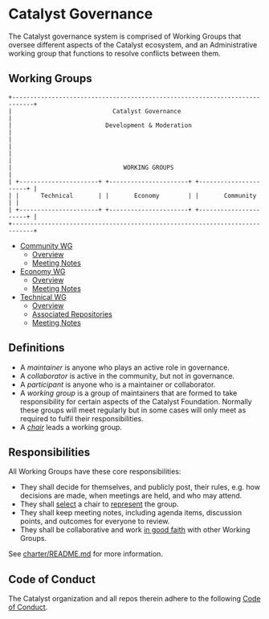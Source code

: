 # Catalyst Governance

The Catalyst governance system is comprised of Working Groups that oversee different aspects of the Catalyst ecosystem, and an Administrative working group that functions to resolve conflicts between them.

## Working Groups

```ascii
+----------------------------------------------------------------------------+
|                            Catalyst Governance                             |
|                          Development & Moderation                          |
|                                                                            |
|                                                                            |
|                               WORKING GROUPS                               |
| +----------------------+ +----------------------+ +----------------------+ |
| |      Technical       | |       Economy        | |       Community      | |
| +----------------------+ +----------------------+ +----------------------+ |
+----------------------------------------------------------------------------+
```

* [Community WG](wg-community)
  * [Overview](wg-community/README.md)
  * [Meeting Notes](wg-community/meeting-notes)
* [Economy WG](wg-economy)
  * [Overview](wg-economy/README.md)
  * [Meeting Notes](wg-ecosystem/meeting-notes)
* [Technical WG](wg-technical)
  * [Overview](wg-technical/README.md)
  * [Associated Repositories](wg-technical/repos.md)
  * [Meeting Notes](wg-technical/meeting-notes)

## Definitions

* A _maintainer_ is anyone who plays an active role in governance.
* A _collaborator_ is active in the community, but not in governance.
* A _participant_ is anyone who is a maintainer or collaborator.
* A _working group_ is a group of maintainers that are formed to take responsibility for certain aspects of the Catalyst Foundation. Normally these groups will meet regularly but in some cases will only meet as required to fulfil their responsibilities.
* A [_chair_](charter/README.md#Leadership) leads a working group.

## Responsibilities

All Working Groups have these core responsibilities:

* They shall decide for themselves, and publicly post, their rules, e.g. how decisions are made, when meetings are held, and who may attend.
* They shall [select](charter/README.md#Leadership-Terms-and-Selection) a chair to [represent](charter/README.md#Leadership-Responsibilities) the group.
* They shall keep meeting notes, including agenda items, discussion points, and outcomes for everyone to review.
* They shall be collaborative and work [in good faith](charter/README.md#Core-Values) with other Working Groups.

See [charter/README.md](./charter/README.md) for more information.

## Code of Conduct

The Catalyst organization and all repos therein adhere to the following [Code of Conduct](https://github.com/catalyst-network/Community/blob/master/CODE_OF_CONDUCT.md).
